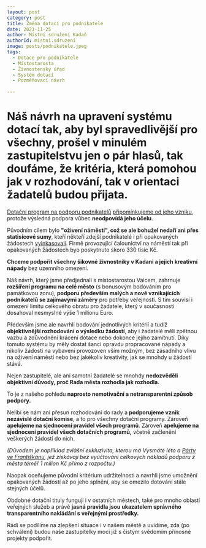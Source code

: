 ```yaml
---
layout: post
category: post
title: Změna dotací pro podnikatele
date: 2021-11-25
author: Místní sdružení Kadaň
authorId: mistni.sdruzeni 
image: posts/podnikatele.jpeg
tags:
  - Dotace pro podnikatele
  - Místostarosta
  - Živnostenský úřad
  - Systém dotací
  - Pozměňovací návrh
 
---
```


# Náš návrh na upravení systému dotací tak, aby byl spravedlivější pro všechny, prošel v minulém zastupitelstvu jen o pár hlasů, tak doufáme, že kritéria, která pomohou jak v rozhodování, tak v orientaci žadatelů budou přijata.

[Dotační program na podporu podnikatelů](https://www.mesto-kadan.cz/cs/mesto/dotacni-programy-mesta/dotace-na-r-2022.html) [připomínkujeme od jeho vzniku](https://kadan.pirati.cz/aktuality/dotace2.html), protože výsledná podpora vůbec **neodpovídá jeho účelu**. 

Původním cílem bylo **"oživení náměstí", což se ale bohužel nedaří ani přes statisícové sumy**, kteří někteří zdejší podnikatelé i při opakovaných žádostech [vyinkasovali](https://docs.google.com/spreadsheets/d/1C32g_LvCAdGGdOU7mn6RrXIKtn4ALZNm/edit?usp=sharing&ouid=110031523660020892391&rtpof=true&sd=true). Firmě provozující čalounictví na náměstí tak při opakovaných žádostech byo poskytnuto skoro 330 tisíc Kč.

**Chceme podpořit všechny šikovné živnostníky v Kadani a jejich kreativní nápady** bez uzemního omezení.

Náš návrh, který jsme předjednali s místostarostou Vaicem, zahrnuje **rozšíření programu na celé město** (s bonusovým bodováním pro památkovou zonu), **podporu především malých a nově vznikajících podnikatelů se zajímavými záměry** pro potřeby veřejnosti.
S tím souvisí i omezení limitu celkového obratu pro žadatele, který v současnosti dosahoval nesmyslné výše 1 milionu Euro.

Především jsme ale navrhli bodování jednotlivých kritérií a tudíž **objektivnější rozhodování  o výsledku žádostí**, aby i žadatelé měli zpětnou vazbu a zdůvodnění krácení dotace nebo dokonce jejího zamítnutí. 
Díky tomuto systému by měly dostat šanci opravdu propracované nápady a nikoliv žádosti na vybavení provozoven vším možným, bez zásadního vlivu na oživení náměstí nebo bez jakékoliv kreativity, jak se mnohdy u žádostí stává. 

Nejen zastupitelé, ale ani samotní žadatelé se mnohdy **nedozvěděli objektivní důvody, proč Rada města rozhodla jak rozhodla.**

To je z našeho pohledu **naprosto nemotivační a netransparentní způsob podpory.** 

Nelíbí se nám ani přesun rozhodování do rady a **podporujeme vznik nezávislé dotační komise**, a to pro všechny dotační programy.
Zároveň **apelujeme na sjednocení pravidel všech programů**. 
Zároveň **apelujeme na sjednocení pravidel všech dotačních programů,** včetně začlenění veškerých žádostí do nich.

*(Důvodem je například zvlášní exkluzivita, kterou má Vysmáté léto a [Párty ve Františkánu](https://www.hlidacstatu.cz/hledat?q=61551384), jež získávají bez vyúčtování celkových nákladů podporu z města téměř 1 milion Kč přímo z rozpočtu.)* 

Naopak oceňujeme původní kritérium udržitelnosti a navrhli jsme umožnění opakovaných žádostí až po jeho splnění, aby se omezilo dotování stále stejných účelů. 

Obdobné dotační tituly fungují i v ostatních městech, také pro mnoho oblastí veřejných služeb a právě **jasná pravidla jsou ukazatelem správného transparentního nakládání s veřejnými prostředky.**

Rádi se podílíme na zlepšení situace i v našem městě a uvidíme, zda (po schválení) budou naše zastupitelky moci již s čistým svědomím přínosné projekty podpořit.

